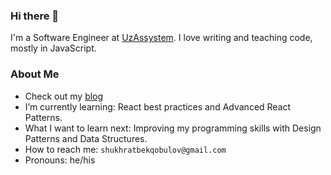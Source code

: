 ### Hi there 👋
I'm a Software Engineer at [UzAssystem](https://uzassystem.uz). I love writing and teaching code, mostly in JavaScript.

### About Me
- Check out my [blog](https://t.me/s/shuhratbeks_blog)
- I’m currently learning: React best practices and Advanced React Patterns.
- What I want to learn next: Improving my programming skills with Design Patterns and Data Structures.
- How to reach me: `shukhratbekqobulov@gmail.com`
- Pronouns: he/his
